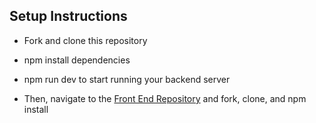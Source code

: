 ## Setup Instructions

- Fork and clone this repository
- npm install dependencies
- npm run dev to start running your backend server

- Then, navigate to the [Front End Repository](https://github.com/TimNatal1887/project-budgeting-app-frontend) and fork, clone, and npm install